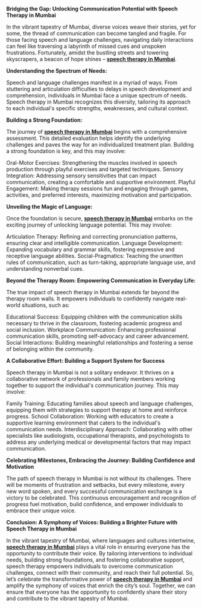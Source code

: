 **Bridging the Gap: Unlocking Communication Potential with Speech Therapy in Mumbai**

In the vibrant tapestry of Mumbai, diverse voices weave their stories, yet for some, the thread of communication can become tangled and fragile. For those facing speech and language challenges, navigating daily interactions can feel like traversing a labyrinth of missed cues and unspoken frustrations. Fortunately, amidst the bustling streets and towering skyscrapers, a beacon of hope shines – **[speech therapy in Mumbai](https://www.butterflylearnings.com/speech-therapy)**.

**Understanding the Spectrum of Needs:**

Speech and language challenges manifest in a myriad of ways. From stuttering and articulation difficulties to delays in speech development and comprehension, individuals in Mumbai face a unique spectrum of needs. Speech therapy in Mumbai recognizes this diversity, tailoring its approach to each individual's specific strengths, weaknesses, and cultural context.

**Building a Strong Foundation:**

The journey of **[speech therapy in Mumbai](https://www.butterflylearnings.com/)** begins with a comprehensive assessment. This detailed evaluation helps identify the underlying challenges and paves the way for an individualized treatment plan. Building a strong foundation is key, and this may involve:

Oral-Motor Exercises: Strengthening the muscles involved in speech production through playful exercises and targeted techniques.
Sensory Integration: Addressing sensory sensitivities that can impact communication, creating a comfortable and supportive environment.
Playful Engagement: Making therapy sessions fun and engaging through games, activities, and preferred interests, maximizing motivation and participation.

**Unveiling the Magic of Language:**

Once the foundation is secure, **[speech therapy in Mumbai](https://www.butterflylearnings.com/speech-therapy)** embarks on the exciting journey of unlocking language potential. This may involve:

Articulation Therapy: Refining and correcting pronunciation patterns, ensuring clear and intelligible communication.
Language Development: Expanding vocabulary and grammar skills, fostering expressive and receptive language abilities.
Social-Pragmatics: Teaching the unwritten rules of communication, such as turn-taking, appropriate language use, and understanding nonverbal cues.

**Beyond the Therapy Room: Empowering Communication in Everyday Life:**

The true impact of speech therapy in Mumbai extends far beyond the therapy room walls. It empowers individuals to confidently navigate real-world situations, such as:

Educational Success: Equipping children with the communication skills necessary to thrive in the classroom, fostering academic progress and social inclusion.
Workplace Communication: Enhancing professional communication skills, promoting self-advocacy and career advancement.
Social Interactions: Building meaningful relationships and fostering a sense of belonging within the community.

**A Collaborative Effort: Building a Support System for Success**

Speech therapy in Mumbai is not a solitary endeavor. It thrives on a collaborative network of professionals and family members working together to support the individual's communication journey. This may involve:

Family Training: Educating families about speech and language challenges, equipping them with strategies to support therapy at home and reinforce progress.
School Collaboration: Working with educators to create a supportive learning environment that caters to the individual's communication needs.
Interdisciplinary Approach: Collaborating with other specialists like audiologists, occupational therapists, and psychologists to address any underlying medical or developmental factors that may impact communication.

**Celebrating Milestones, Embracing the Journey: Building Confidence and Motivation**

The path of speech therapy in Mumbai is not without its challenges. There will be moments of frustration and setbacks, but every milestone, every new word spoken, and every successful communication exchange is a victory to be celebrated. This continuous encouragement and recognition of progress fuel motivation, build confidence, and empower individuals to embrace their unique voice.

**Conclusion: A Symphony of Voices: Building a Brighter Future with Speech Therapy in Mumbai**

In the vibrant tapestry of Mumbai, where languages and cultures intertwine, **[speech therapy in Mumbai](https://www.butterflylearnings.com/speech-therapy)** plays a vital role in ensuring everyone has the opportunity to contribute their voice. By tailoring interventions to individual needs, building strong foundations, and fostering collaborative support, speech therapy empowers individuals to overcome communication challenges, connect with their community, and reach their full potential. So, let’s celebrate the transformative power of **[speech therapy in Mumbai](https://www.butterflylearnings.com/)** and amplify the symphony of voices that enrich the city’s soul. Together, we can ensure that everyone has the opportunity to confidently share their story and contribute to the vibrant tapestry of Mumbai.
